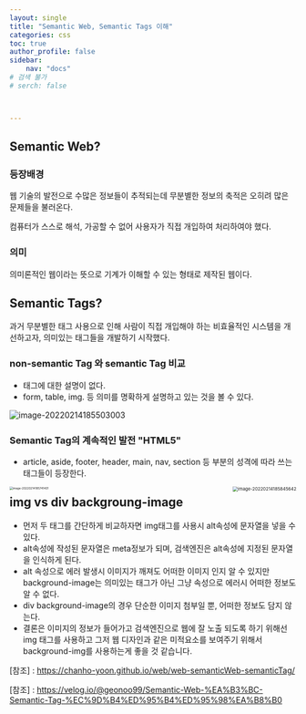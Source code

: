 ```yaml
---
layout: single
title: "Semantic Web, Semantic Tags 이해"
categories: css
toc: true
author_profile: false
sidebar:
    nav: "docs"
# 검색 불가
# serch: false 



---
```




## Semantic Web?

### 등장배경

웹 기술의 발전으로 수많은 정보들이 추적되는데 무분별한 정보의 축적은 오히려 많은 문제들을 불러온다.

컴퓨터가 스스로 해석, 가공할 수 없어 사용자가 직접 개입하여 처리하여야 했다.

### 의미

의미론적인 웹이라는 뜻으로 기계가 이해할 수 있는 형태로 제작된 웹이다.

## Semantic Tags?

과거 무분별한 태그 사용으로 인해 사람이 직접 개입해야 하는 비효율적인 시스템을 개선하고자, 의미있는 태그들을 개발하기 시작했다.

### non-semantic Tag 와 semantic Tag 비교

- 태그에 대한 설명이 없다.
- form, table, img. 등 의미를 명확하게 설명하고 있는 것을 볼 수 있다.

![image-20220214185503003](../images/2022-02-14-semantic_web/image-20220214185503003.png)

### Semantic Tag의 계속적인 발전 "HTML5"

- article, aside, footer, header, main, nav, section 등 부분의 성격에 따라 쓰는 태그들이 등장한다.

<img src="../images/2022-02-14-semantic_web/image-20220214185741401.png" alt="image-20220214185741401" style="zoom:35%; float:left;" /><img src="../images/2022-02-14-semantic_web/image-20220214185845642.png" alt="image-20220214185845642" style="zoom:55%; float:right;" />



















## img vs div backgroung-image

- 먼저 두 태그를 간단하게 비교하자면 img태그를 사용시 alt속성에 문자열을 넣을 수 있다. 
- alt속성에 작성된 문자열은 meta정보가 되며, 검색엔진은 alt속성에 지정된 문자열을 인식하게 된다.
- alt 속성으로 에러 발생시 이미지가 깨져도 어떠한 이미지 인지 알 수 있지만 background-image는 의미있는 태그가 아닌 그냥 속성으로 에러시 어떠한 정보도 알 수 없다.
- div background-image의 경우 단순한 이미지 첨부일 뿐, 어떠한 정보도 담지 않는다.
- 결론은 이미지의 정보가 들어가고 검색엔진으로 웹에 잘 노출 되도록 하기 위해선 img 태그를 사용하고 그저 웹 디자인과 같은 미적요소를 보여주기 위해서 background-img를 사용하는게 좋을 것 같습니다.

[참조] : <https://chanho-yoon.github.io/web/web-semanticWeb-semanticTag/>

[참조] : <https://velog.io/@geonoo99/Semantic-Web-%EA%B3%BC-Semantic-Tag-%EC%9D%B4%ED%95%B4%ED%95%98%EA%B8%B0>

 



